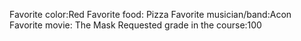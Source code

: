 Favorite color:Red 
Favorite food: Pizza
Favorite musician/band:Acon 
Favorite movie: The Mask
Requested grade in the course:100 
